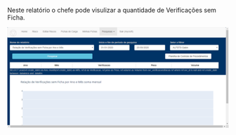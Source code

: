 Neste relatório o chefe pode visulizar a quantidade de Verificações 
sem Ficha.

![Relatorio Gerencial](../../images/RLi1.png)